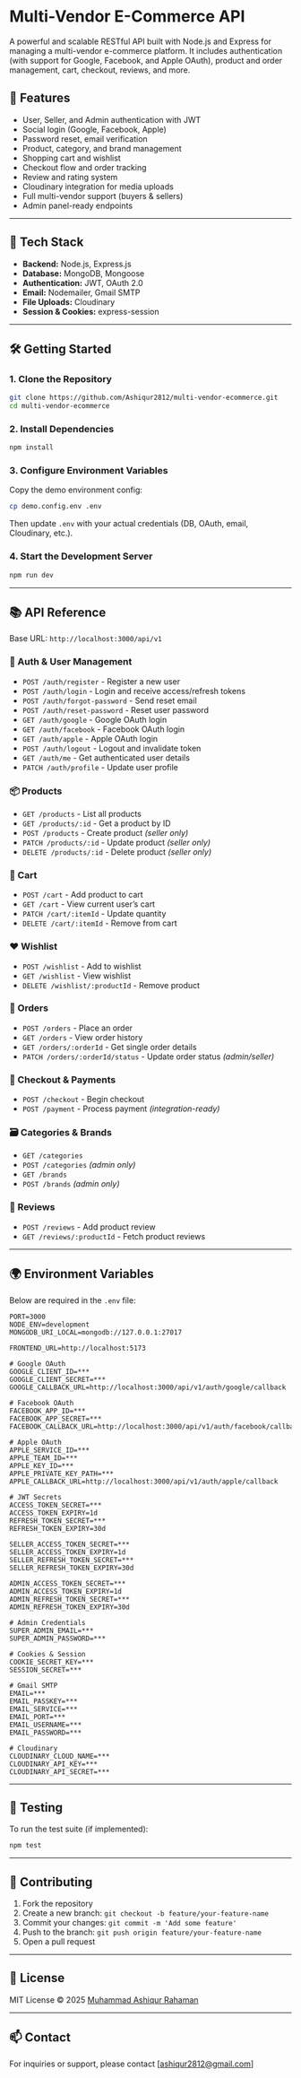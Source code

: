 # Multi-Vendor E-Commerce API

A powerful and scalable RESTful API built with Node.js and Express for managing a multi-vendor e-commerce platform. It includes authentication (with support for Google, Facebook, and Apple OAuth), product and order management, cart, checkout, reviews, and more.

## 🚀 Features

- User, Seller, and Admin authentication with JWT
- Social login (Google, Facebook, Apple)
- Password reset, email verification
- Product, category, and brand management
- Shopping cart and wishlist
- Checkout flow and order tracking
- Review and rating system
- Cloudinary integration for media uploads
- Full multi-vendor support (buyers & sellers)
- Admin panel-ready endpoints

---

## 🧰 Tech Stack

- **Backend:** Node.js, Express.js
- **Database:** MongoDB, Mongoose
- **Authentication:** JWT, OAuth 2.0
- **Email:** Nodemailer, Gmail SMTP
- **File Uploads:** Cloudinary
- **Session & Cookies:** express-session

---

## 🛠️ Getting Started

### 1. Clone the Repository

```bash
git clone https://github.com/Ashiqur2812/multi-vendor-ecommerce.git
cd multi-vendor-ecommerce
```

### 2. Install Dependencies

```bash
npm install
```

### 3. Configure Environment Variables

Copy the demo environment config:

```bash
cp demo.config.env .env
```

Then update `.env` with your actual credentials (DB, OAuth, email, Cloudinary, etc.).

### 4. Start the Development Server

```bash
npm run dev
```

---

## 📚 API Reference

Base URL: `http://localhost:3000/api/v1`

### 🔐 Auth & User Management

- `POST /auth/register` - Register a new user
- `POST /auth/login` - Login and receive access/refresh tokens
- `POST /auth/forgot-password` - Send reset email
- `POST /auth/reset-password` - Reset user password
- `GET /auth/google` - Google OAuth login
- `GET /auth/facebook` - Facebook OAuth login
- `GET /auth/apple` - Apple OAuth login
- `POST /auth/logout` - Logout and invalidate token
- `GET /auth/me` - Get authenticated user details
- `PATCH /auth/profile` - Update user profile

### 📦 Products

- `GET /products` - List all products
- `GET /products/:id` - Get a product by ID
- `POST /products` - Create product _(seller only)_
- `PATCH /products/:id` - Update product _(seller only)_
- `DELETE /products/:id` - Delete product _(seller only)_

### 🛒 Cart

- `POST /cart` - Add product to cart
- `GET /cart` - View current user’s cart
- `PATCH /cart/:itemId` - Update quantity
- `DELETE /cart/:itemId` - Remove from cart

### ❤️ Wishlist

- `POST /wishlist` - Add to wishlist
- `GET /wishlist` - View wishlist
- `DELETE /wishlist/:productId` - Remove product

### 🧾 Orders

- `POST /orders` - Place an order
- `GET /orders` - View order history
- `GET /orders/:orderId` - Get single order details
- `PATCH /orders/:orderId/status` - Update order status _(admin/seller)_

### 🧾 Checkout & Payments

- `POST /checkout` - Begin checkout
- `POST /payment` - Process payment _(integration-ready)_

### 🗃️ Categories & Brands

- `GET /categories`
- `POST /categories` _(admin only)_
- `GET /brands`
- `POST /brands` _(admin only)_

### 📝 Reviews

- `POST /reviews` - Add product review
- `GET /reviews/:productId` - Fetch product reviews

---

## 🌍 Environment Variables

Below are required in the `.env` file:

```env
PORT=3000
NODE_ENV=development
MONGODB_URI_LOCAL=mongodb://127.0.0.1:27017

FRONTEND_URL=http://localhost:5173

# Google OAuth
GOOGLE_CLIENT_ID=***
GOOGLE_CLIENT_SECRET=***
GOOGLE_CALLBACK_URL=http://localhost:3000/api/v1/auth/google/callback

# Facebook OAuth
FACEBOOK_APP_ID=***
FACEBOOK_APP_SECRET=***
FACEBOOK_CALLBACK_URL=http://localhost:3000/api/v1/auth/facebook/callback

# Apple OAuth
APPLE_SERVICE_ID=***
APPLE_TEAM_ID=***
APPLE_KEY_ID=***
APPLE_PRIVATE_KEY_PATH=***
APPLE_CALLBACK_URL=http://localhost:3000/api/v1/auth/apple/callback

# JWT Secrets
ACCESS_TOKEN_SECRET=***
ACCESS_TOKEN_EXPIRY=1d
REFRESH_TOKEN_SECRET=***
REFRESH_TOKEN_EXPIRY=30d

SELLER_ACCESS_TOKEN_SECRET=***
SELLER_ACCESS_TOKEN_EXPIRY=1d
SELLER_REFRESH_TOKEN_SECRET=***
SELLER_REFRESH_TOKEN_EXPIRY=30d

ADMIN_ACCESS_TOKEN_SECRET=***
ADMIN_ACCESS_TOKEN_EXPIRY=1d
ADMIN_REFRESH_TOKEN_SECRET=***
ADMIN_REFRESH_TOKEN_EXPIRY=30d

# Admin Credentials
SUPER_ADMIN_EMAIL=***
SUPER_ADMIN_PASSWORD=***

# Cookies & Session
COOKIE_SECRET_KEY=***
SESSION_SECRET=***

# Gmail SMTP
EMAIL=***
EMAIL_PASSKEY=***
EMAIL_SERVICE=***
EMAIL_PORT=***
EMAIL_USERNAME=***
EMAIL_PASSWORD=***

# Cloudinary
CLOUDINARY_CLOUD_NAME=***
CLOUDINARY_API_KEY=***
CLOUDINARY_API_SECRET=***
```

---

## 🧪 Testing

To run the test suite (if implemented):

```bash
npm test
```

---

## 🤝 Contributing

1. Fork the repository
2. Create a new branch: `git checkout -b feature/your-feature-name`
3. Commit your changes: `git commit -m 'Add some feature'`
4. Push to the branch: `git push origin feature/your-feature-name`
5. Open a pull request

---

## 📄 License

MIT License © 2025 [Muhammad Ashiqur Rahaman](https://github.com/Ashiqur2812)

---

## 📫 Contact

For inquiries or support, please contact \[[ashiqur2812@gmail.com](mailto:ashiqur2812@gmail.com)]
